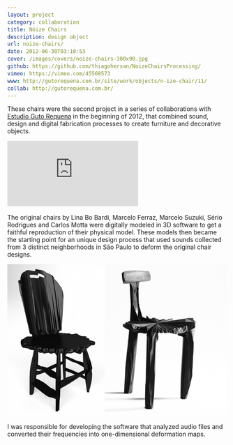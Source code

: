 ```yaml
---
layout: project
category: collaboration
title: Nóize Chairs
description: design object
url: noize-chairs/
date: 2012-06-30T03:10:53
cover: /images/covers/noize-chairs-300x90.jpg
github: https://github.com/thiagohersan/NoizeChairsProcessing/
vimeo: https://vimeo.com/45568573
www: http://gutorequena.com.br/site/work/objects/n-ize-chair/11/
collab: http://gutorequena.com.br/
---
```

These chairs were the second project in a series of collaborations with [Estudio Guto Requena](http://www.gutorequena.com.br/) in the beginning of 2012, that combined sound, design and digital fabrication processes to create furniture and decorative objects. 

<div class="video-wrapper video-wrapper-16x9">
    <iframe src="http://player.vimeo.com/video/45568573" frameborder="0" webkitAllowFullScreen mozallowfullscreen allowFullScreen></iframe>
</div>

The original chairs by Lina Bo Bardi, Marcelo Ferraz, Marcelo Suzuki, Sério Rodrigues and Carlos Motta were digitally modeled in 3D software to get a faithful reproduction of their physical model. These models then became the starting point for an unique design process that used sounds collected from 3 distinct neighborhoods in São Paulo to deform the original chair designs.

![](/images/projects/noize-chairs/NoizeChairs2.jpg)

I was responsible for developing the software that analyzed audio files and converted their frequencies into one-dimensional deformation maps.
